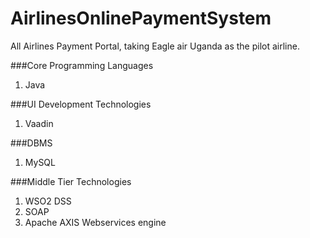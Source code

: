# AirlinesOnlinePaymentSystem
All Airlines Payment Portal, taking Eagle air Uganda as the pilot airline.

###Core Programming Languages
1. Java

###UI Development Technologies
1. Vaadin

###DBMS
1. MySQL

###Middle Tier Technologies
1. WSO2 DSS
2. SOAP
3. Apache AXIS Webservices engine





